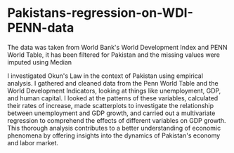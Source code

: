 # Pakistans-regression-on-WDI-PENN-data
The data was taken from World Bank's World Development Index and PENN World Table, it has been filtered for Pakistan and the missing values were imputed using Median

I investigated Okun's Law in the context of Pakistan using empirical analysis. 
I gathered and cleaned data from the Penn World Table and the World Development Indicators, 
looking at things like unemployment, GDP, and human capital. I looked at the patterns of these variables, 
calculated their rates of increase, made scatterplots to investigate the relationship between unemployment and GDP growth, 
and carried out a multivariate regression to comprehend the effects of different variables on GDP growth. 
This thorough analysis contributes to a better understanding of economic phenomena by offering insights into the dynamics of Pakistan's economy and labor market.
